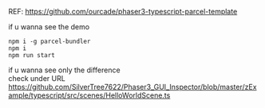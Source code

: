 
REF: 
https://github.com/ourcade/phaser3-typescript-parcel-template

if u wanna see the demo

```
npm i -g parcel-bundler
npm i
npm run start
```

if u wanna see only the difference\
check under URL
https://github.com/SilverTree7622/Phaser3_GUI_Inspector/blob/master/zExample/typescript/src/scenes/HelloWorldScene.ts
